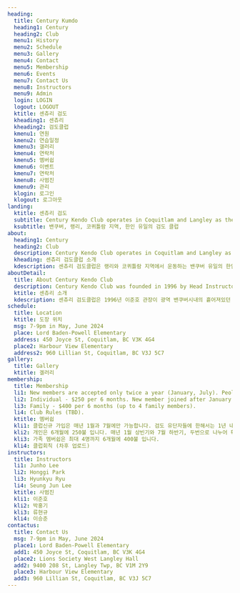 ```yaml
---
heading:
  title: Century Kumdo
  heading1: Century
  heading2: Club
  menu1: History
  menu2: Schedule
  menu3: Gallery
  menu4: Contact
  menu5: Membership
  menu6: Events
  menu7: Contact Us
  menu8: Instructors
  menu9: Admin
  login: LOGIN
  logout: LOGOUT
  ktitle: 센츄리 검도
  kheading1: 센츄리
  kheading2: 검도클럽
  kmenu1: 연원
  kmenu2: 연습일정
  kmenu3: 갤러리
  kmenu4: 연락처
  kmenu5: 멤버쉽
  kmenu6: 이벤트
  kmenu7: 연락처
  kmenu8: 사범진
  kmenu9: 관리
  klogin: 로그인
  klogout: 로그아웃
landing:
  ktitle: 센츄리 검도
  subtitle: Century Kendo Club operates in Coquitlam and Langley as the only Korean Community-based Kendo Club in British Columbia.
  ksubtitle: 밴쿠버, 랭리, 코퀴틀람 지역, 한인 유일의 검도 클럽
about:
  heading1: Century
  heading2: Club
  description: Century Kendo Club operates in Coquitlam and Langley as the only Korean Community-based Kendo Club in British Columbia.  The Club specializes in Kendo, operates as a non-profit organization that allows the club to offer lessons at an affordable rate (family discount available), houses some of the best instructors, and all classes are run in Korean.  Kendo is great for self-development, fitness and more regardless of your age or gender.  Start today at Century Kendo Club!
  kheading: 센츄리 검도클럽 소개
  kdescription: 센츄리 검도클럽은 랭리와 코퀴틀람 지역에서 운동하는 밴쿠버 유일의 한인 검도 클럽입니다. 센츄리 검도클럽은 여타 다른 종목의 무술 단체와 달리 공식 비 영리 단체로, 선수 출신으로 구성된 우수한 지도자분들이 무보수로 봉사하고 있어, 확실히 저렴한 가격에 검도를 배울 수 있는 기회를 제공합니다. 캐나다에 있는 다른 검도 도장과 달리, 모든 수업은 한국어로 진행되어 굳이 일본어와 영어를 병행 할 필요가 없습니다. 특별한 가족할인이 있어 많은 수의 회원들이 가족 중심으로 수련하고 있으며, 검도는 남녀노소 가리지 않고 배울 수 있는 운동이라, 나이와 성별에 관계없이 다양한 회원들이 함께 검도를 수련하고 있습니다. 항상 하고 싶었던 검도! 지금 바로 시작하세요!
aboutDetail:
  title: About Century Kendo Club
  description: Century Kendo Club was founded in 1996 by Head Instructor Junho Lee. He hoped to bring the Korean Community together through Kendo, and it still continues to grow in Coquitlam and Langley, BC, Canada. still continues today.  Under his leadership, the club practices Kendo that he learned growing in South Korea, as well as that of the Canada Kendo Federation (CKF).  The club is currently known to be the only Korean Kendo Club in British Columbia and continues to act as an integral part of the Korean community in BC.  Our practices take place in Coquitlam and Langley. Please visit Contact Us for more information.  We are a proud member of the British Columbia Kendo Federation (BCKF) (https://bckf.ca/) and the Canada Kendo Federation (CKF) (https://kendo-canada.com/).
  ktitle: 센츄리 소개
  kdescription: 센츄리 검도클럽은 1996년 이준호 관장이 광역 밴쿠버시내의 흩어져있던 한인 검도인들을 규합하여 클럽을 창설한것으로 시작하여 현재까지 코퀴틀람과 랭리지역에서 명맥을 이어오고 있습니다. 이준호 관장의 신념에 따라 센츄리 검도클럽은 한국 대한검도회의 검리와 정신, 캐나다 검도연맹의 이념을 적절히 조화시켜 계속 발전해왔습니다. 현재는 광역 밴쿠버시내의 유일한 한인 검도 클럽으로써 비씨주 한인사회에 기여하며 수련에 매진하고 있습니다.
schedule:
  title: Location
  ktitle: 도장 위치
  msg: 7-9pm in May, June 2024
  place: Lord Baden-Powell Elementary
  address: 450 Joyce St, Coquitlam, BC V3K 4G4
  place2: Harbour View Elementary
  address2: 960 Lillian St, Coquitlam, BC V3J 5C7
gallery:
  title: Gallery
  ktitle: 겔러리
membership:
  title: Membership
  li1: New members are accepted only twice a year (January, July). Peole who have achieved a certain ranks (yudansha) may join at any time of the year.
  li2: Individual - $250 per 6 months. New member joined after January (Feb-Jun) will have a prorated payment.
  li3: Family - $400 per 6 months (up to 4 family members).
  li4: Club Rules (TBD).
  ktitle: 멤버쉽
  kli1: 클럽신규 가입은 매년 1월과 7월에만 가능합니다. 검도 유단자들에 한해서는 1년 내내 상시 모집을 합니다.
  kli2: 개인은 6개월에 250불 입니다. 매년 1월 상빈기와 7월 하반기, 두번으로 나누어 획일적으로 유지하는 방식을 택해 운영중입니다. 1월 이후에 (2월-6월 사이) 들어오신 신규회원 분들은 따로 연락드려 조정된 회비로 안내해드립니다.
  kli3: 가족 멤버쉽은 최대 4명까지 6개월에 400불 입니다.
  kli4: 클럽회칙 (차후 업로드)
instructors:
  title: Instructors
  li1: Junho Lee
  li2: Honggi Park
  li3: Hyunkyu Ryu
  li4: Seung Jun Lee
  ktitle: 사범진
  kli1: 이준호
  kli2: 박홍기
  kli3: 류현규
  kli4: 이승준
contactus:
  title: Contact Us
  msg: 7-9pm in May, June 2024
  place1: Lord Baden-Powell Elementary
  add1: 450 Joyce St, Coquitlam, BC V3K 4G4
  place2: Lions Society West Langley Hall
  add2: 9400 208 St, Langley Twp, BC V1M 2Y9
  place3: Harbour View Elementary
  add3: 960 Lillian St, Coquitlam, BC V3J 5C7
---
```

